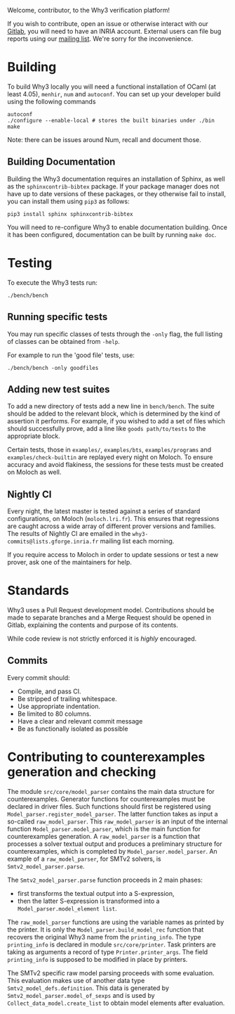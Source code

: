 Welcome, contributor, to the Why3 verification platform!

If you wish to contribute, open an issue or otherwise interact with our [Gitlab](https://gitlab.inria.fr/why3/why3), you will need to have an INRIA account.
External users can file bug reports using our [mailing list](mailto:why3-club@lists.gforge.inria.fr). We're sorry for the inconvenience.

# Building

To build Why3 locally you will need a functional installation of OCaml (at least 4.05), `menhir`, `num` and `autoconf`. You can set up your developer build using the following commands

```
autoconf
./configure --enable-local # stores the built binaries under ./bin
make
```

Note: there can be issues around Num, recall and document those.


## Building Documentation

Building the Why3 documentation requires an installation of Sphinx, as well as the `sphinxcontrib-bibtex` package. If your package manager does not have up to date versions of these packages, or they otherwise fail to install, you can install them using `pip3` as follows:

```
pip3 install sphinx sphinxcontrib-bibtex
```

You will need to re-configure Why3 to enable documentation building. Once it has been configured, documentation can be built by running `make doc`.

# Testing

To execute the Why3 tests run:

```
./bench/bench
```

## Running specific tests

You may run specific classes of tests through the `-only` flag, the full listing of classes can be obtained from `-help`.

For example to run the 'good file' tests, use:

```
./bench/bench -only goodfiles
```

## Adding new test suites

To add a new directory of tests add a new line in `bench/bench`. The suite should be added to the relevant block, which is determined by the kind of assertion it performs. For example, if you wished to add a set of files which should successfully prove, add a line like `goods path/to/tests` to the appropriate block.

Certain tests, those in `examples/`, `examples/bts`, `examples/programs` and `examples/check-builtin` are replayed every night on Moloch. To ensure accuracy and avoid flakiness, the sessions for these tests must be created on Moloch as well.

## Nightly CI

Every night, the latest master is tested against a series of standard configurations, on Moloch (`moloch.lri.fr`). This ensures that regressions are caught across a wide array of different prover versions and families. The results of Nightly CI are emailed in the `why3-commits@lists.gforge.inria.fr` mailing list each morning.

If you require access to Moloch in order to update sessions or test a new prover, ask one of the maintainers for help.

# Standards

Why3 uses a Pull Request development model. Contributions should be made to separate branches and a Merge Request should be opened in Gitlab, explaining the contents and purpose of its contents.

While code review is not strictly enforced it is *highly* encouraged.

## Commits

Every commit should:
- Compile, and pass CI.
- Be stripped of trailing whitespace.
- Use appropriate indentation.
- Be limited to 80 columns.
- Have a clear and relevant commit message
- Be as functionally isolated as possible

# Contributing to counterexamples generation and checking

The module `src/core/model_parser` contains the main data structure for counterexamples.
Generator functions for counterexamples must be declared in driver files.
Such functions should first be registered using `Model_parser.register_model_parser`.
The latter function takes as input a so-called `raw_model_parser`.
This `raw_model_parser` is an input of the internal function `Model_parser.model_parser`, which is the main function for counterexamples generation.
A `raw_model_parser` is a function that processes a solver textual output and produces a preliminary structure for counterexamples, which is completed by `Model_parser.model_parser`.
An example of a `raw_model_parser`, for SMTv2 solvers, is `Smtv2_model_parser.parse`.

The `Smtv2_model_parser.parse` function proceeds in 2 main phases:
- first transforms the textual output into a S-expression,
- then the latter S-expression is transformed into a `Model_parser.model_element list`.

The `raw_model_parser` functions are using the variable names as printed by the printer.
It is only the `Model_parser.build_model_rec` function that recovers the original Why3 name from the `printing_info`.
The type `printing_info` is declared in module `src/core/printer`.
Task printers are taking as arguments a record of type `Printer.printer_args`.
The field `printing_info` is supposed to be modified in place by printers.

The SMTv2 specific raw model parsing proceeds with some evaluation.
This evaluation makes use of another data type `Smtv2_model_defs.definition`.
This data is generated by `Smtv2_model_parser.model_of_sexps` and is used by `Collect_data_model.create_list` to obtain model elements after evaluation.
